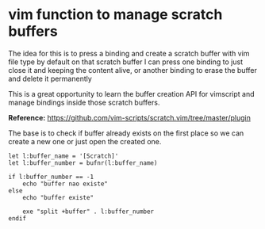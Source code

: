 # vim function to manage scratch buffers

The idea for this is to press a binding and create a scratch buffer with vim file type by default on that scratch buffer I can press one binding to just close it and keeping the content alive, or another binding to erase the buffer and delete it permanently

This is a great opportunity to learn the buffer creation API for vimscript and manage bindings inside those scratch buffers.

**Reference:** <https://github.com/vim-scripts/scratch.vim/tree/master/plugin>

The base is to check if buffer already exists on the first place so we
can create a new one or just open the created one.

```vim
let l:buffer_name = '[Scratch]'
let l:buffer_number = bufnr(l:buffer_name)

if l:buffer_number == -1
	echo "buffer nao existe"
else
	echo "buffer existe"

	exe "split +buffer" . l:buffer_number
endif
```
